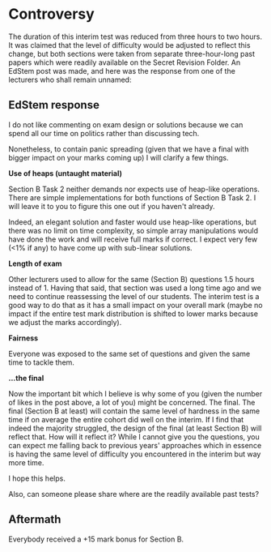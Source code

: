 # Controversy
The duration of this interim test was reduced from three hours to two hours. It was claimed that the level of difficulty would be adjusted to reflect this change, but both sections were taken from separate three-hour-long past papers which were readily available on the Secret Revision Folder. An EdStem post was made, and here was the response from one of the lecturers who shall remain unnamed:

## EdStem response

I do not like commenting on exam design or solutions because we can spend all our time on politics rather than discussing tech.

Nonetheless, to contain panic spreading (given that we have a final with bigger impact on your marks coming up) I will clarify a few things.

**Use of heaps (untaught material)**

Section B Task 2 neither demands nor expects use of heap-like operations. There are simple implementations for both functions of Section B Task 2. I will leave it to you to figure this one out if you haven't already.

Indeed, an elegant solution and faster would use heap-like operations, but there was no limit on time complexity, so simple array manipulations would have done the work and will receive full marks if correct. I expect very few (<1% if any) to have come up with sub-linear solutions. 

**Length of exam**

Other lecturers used to allow for the same (Section B) questions 1.5 hours instead of 1. Having that said, that section was used a long time ago and we need to continue reassessing the level of our students. The interim test is a good way to do that as it has a small impact on your overall mark (maybe no impact if the entire test mark distribution is shifted to lower marks because we adjust the marks accordingly).

**Fairness**

Everyone was exposed to the same set of questions and given the same time to tackle them. 

**...the final**

Now the important bit which I believe is why some of you (given the number of likes in the post above, a lot of you) might be concerned. The final. The final (Section B at least) will contain the same level of hardness in the same time if on average the entire cohort did well on the interim. If I find that indeed the majority struggled, the design of the final (at least Section B) will reflect that. How will it reflect it? While I cannot give you the questions, you can expect me falling back to previous years' approaches which in essence is having the same level of difficulty you encountered in the interim but way more time.

I hope this helps. 

Also, can someone please share where are the readily available past tests? 

## Aftermath
Everybody received a +15 mark bonus for Section B.

